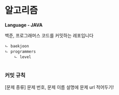 # 알고리즘
**Language - JAVA**

백준, 프로그래머스 코드를 커밋하는 레포입니다

```
ㄴ baekjoon
ㄴ programmers
	ㄴ level 
		
```

### 커밋 규칙
[문제 종류] 문제 번호, 문제 이름
설명에 문제 url 적어두기!
